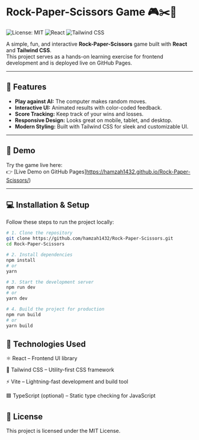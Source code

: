 # Rock-Paper-Scissors Game 🎮✂️📄

![License: MIT](https://img.shields.io/badge/License-MIT-green.svg)
![React](https://img.shields.io/badge/React-17.0.2-blue)
![Tailwind CSS](https://img.shields.io/badge/Tailwind_CSS-3.0-purple)

A simple, fun, and interactive **Rock-Paper-Scissors** game built with **React** and **Tailwind CSS**.  
This project serves as a hands-on learning exercise for frontend development and is deployed live on GitHub Pages.

---

## 🚀 Features

- **Play against AI:** The computer makes random moves.
- **Interactive UI:** Animated results with color-coded feedback.
- **Score Tracking:** Keep track of your wins and losses.
- **Responsive Design:** Looks great on mobile, tablet, and desktop.
- **Modern Styling:** Built with Tailwind CSS for sleek and customizable UI.

---

## 🎥 Demo

Try the game live here:  
👉 [Live Demo on GitHub Pages]https://hamzah1432.github.io/Rock-Paper-Scissors/)

---


## 💻 Installation & Setup

Follow these steps to run the project locally:

```bash
# 1. Clone the repository
git clone https://github.com/hamzah1432/Rock-Paper-Scissors.git
cd Rock-Paper-Scissors

# 2. Install dependencies
npm install
# or
yarn

# 3. Start the development server
npm run dev
# or
yarn dev

# 4. Build the project for production
npm run build
# or
yarn build
```

## 🧰 Technologies Used
⚛️ React – Frontend UI library

💨 Tailwind CSS – Utility-first CSS framework

⚡ Vite – Lightning-fast development and build tool

🟦 TypeScript (optional) – Static type checking for JavaScript


## 📄 License
This project is licensed under the MIT License.

